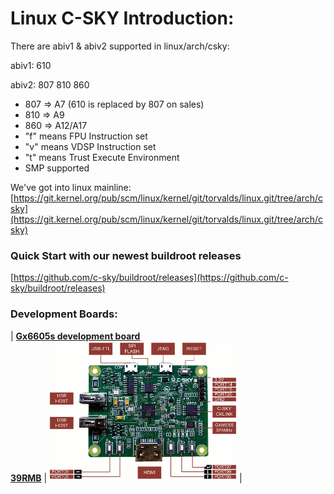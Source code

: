 # Linux C-SKY Introduction:

There are abiv1 & abiv2 supported in linux/arch/csky:

abiv1: 610

abiv2: 807 810 860

  * 807 => A7 (610 is replaced by 807 on sales)
  * 810 => A9
  * 860 => A12/A17
  * "f" means FPU Instruction set
  * "v" means VDSP Instruction set
  * "t" means Trust Execute Environment
  * SMP supported

We've got into linux mainline: [https://git.kernel.org/pub/scm/linux/kernel/git/torvalds/linux.git/tree/arch/csky](https://git.kernel.org/pub/scm/linux/kernel/git/torvalds/linux.git/tree/arch/csky)

### Quick Start with our newest buildroot releases

[https://github.com/c-sky/buildroot/releases](https://github.com/c-sky/buildroot/releases)

### Development Boards:

| **[Gx6605s development board](docs/gx6605s.md)**<br>**[39RMB](https://item.taobao.com/item.htm?spm=a1z10.1-c.w4004-13250088290.6.4b1f9628jKW8o8&id=556322544984)** | <img src="images/gx6605s_0.gif" alt="gx6605s" /> | 
